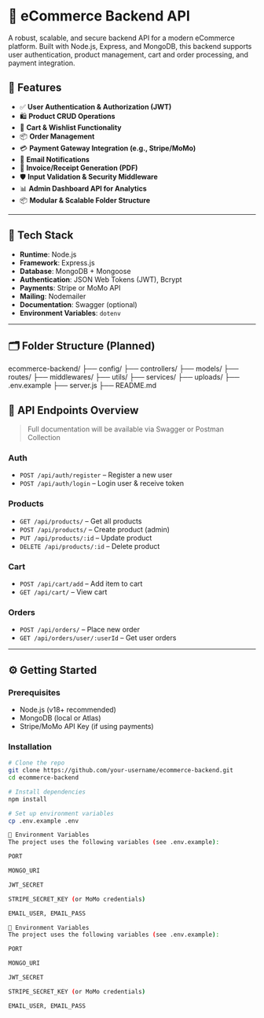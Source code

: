 # 🛒 eCommerce Backend API

A robust, scalable, and secure backend API for a modern eCommerce platform. Built with Node.js, Express, and MongoDB, this backend supports user authentication, product management, cart and order processing, and payment integration.

## 🔧 Features

- ✅ **User Authentication & Authorization (JWT)**
- 🛍️ **Product CRUD Operations**
- 🛒 **Cart & Wishlist Functionality**
- 📦 **Order Management**
- 💳 **Payment Gateway Integration (e.g., Stripe/MoMo)**
- 📩 **Email Notifications**
- 🧾 **Invoice/Receipt Generation (PDF)**
- 🛡️ **Input Validation & Security Middleware**
- 📊 **Admin Dashboard API for Analytics**
- 📦 **Modular & Scalable Folder Structure**

---

## 🚀 Tech Stack

- **Runtime**: Node.js
- **Framework**: Express.js
- **Database**: MongoDB + Mongoose
- **Authentication**: JSON Web Tokens (JWT), Bcrypt
- **Payments**: Stripe or MoMo API
- **Mailing**: Nodemailer
- **Documentation**: Swagger (optional)
- **Environment Variables**: `dotenv`

---

## 🗂️ Folder Structure (Planned)

ecommerce-backend/
├── config/
├── controllers/
├── models/
├── routes/
├── middlewares/
├── utils/
├── services/
├── uploads/
├── .env.example
├── server.js
├── README.md

## 🧪 API Endpoints Overview

> Full documentation will be available via Swagger or Postman Collection

### Auth
- `POST /api/auth/register` – Register a new user
- `POST /api/auth/login` – Login user & receive token

### Products
- `GET /api/products/` – Get all products
- `POST /api/products/` – Create product (admin)
- `PUT /api/products/:id` – Update product
- `DELETE /api/products/:id` – Delete product

### Cart
- `POST /api/cart/add` – Add item to cart
- `GET /api/cart/` – View cart

### Orders
- `POST /api/orders/` – Place new order
- `GET /api/orders/user/:userId` – Get user orders

---

## ⚙️ Getting Started

### Prerequisites

- Node.js (v18+ recommended)
- MongoDB (local or Atlas)
- Stripe/MoMo API Key (if using payments)

### Installation

```bash
# Clone the repo
git clone https://github.com/your-username/ecommerce-backend.git
cd ecommerce-backend

# Install dependencies
npm install

# Set up environment variables
cp .env.example .env

🔐 Environment Variables
The project uses the following variables (see .env.example):

PORT

MONGO_URI

JWT_SECRET

STRIPE_SECRET_KEY (or MoMo credentials)

EMAIL_USER, EMAIL_PASS

🔐 Environment Variables
The project uses the following variables (see .env.example):

PORT

MONGO_URI

JWT_SECRET

STRIPE_SECRET_KEY (or MoMo credentials)

EMAIL_USER, EMAIL_PASS


